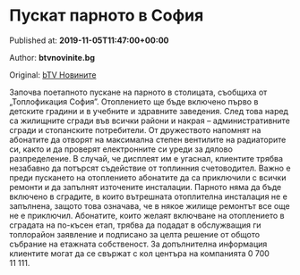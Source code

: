 
# Пускат парното в София

Published at: **2019-11-05T11:47:00+00:00**

Author: **btvnovinite.bg**

Original: [bTV Новините](https://btvnovinite.bg/bulgaria/puskat-parnoto-v-sofija.html)

Започва поетапното пускане на парното в столицата, съобщиха от „Топлофикация София”.
Отоплението ще бъде включено първо в детските градини и в учебните и здравните заведения. След това наред са жилищните сгради във всички райони и накрая – административните сгради и стопанските потребители.
От дружеството напомнят на абонатите да отворят на максимална степен вентилите на радиаторите си, както и да проверят електронните си уреди за дялово разпределение. В случай, че дисплеят им е угаснал, клиентите трябва незабавно да потърсят съдействие от топлинния счетоводител.
Важно е преди пускането на отоплението абонатите да са приключили с всички ремонти и да запълнят източените инсталации. Парното няма да бъде включено в сградите, в които вътрешната отоплителна инсталация не е запълнена, защото това означава, че в някое жилище ремонтът все още не е приключил.
Абонатите, които желаят включване на отоплението в сградата на по-късен етап, трябва да подадат в обслужващия ги топлорайон заявление и подписано за целта решение от общото събрание на етажната собственост.
За допълнителна информация клиентите могат да се свържат с кол центъра на компанията 0 700 11 111.
